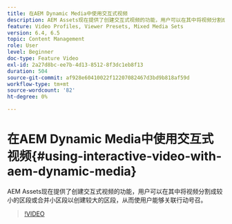 ```yaml
---
title: 在AEM Dynamic Media中使用交互式视频
description: AEM Assets现在提供了创建交互式视频的功能，用户可以在其中将视频分割成较小的区段或合并小区段以创建较大的区段，从而使用户能够关联行动号召。
feature: Video Profiles, Viewer Presets, Mixed Media Sets
version: 6.4, 6.5
topic: Content Management
role: User
level: Beginner
doc-type: Feature Video
exl-id: 2a27d8bc-ee7b-4d13-8512-8f3dc1eb8f13
duration: 504
source-git-commit: af928e60410022f12207082467d3bd9b818af59d
workflow-type: tm+mt
source-wordcount: '82'
ht-degree: 0%

---
```


# 在AEM Dynamic Media中使用交互式视频{#using-interactive-video-with-aem-dynamic-media}

AEM Assets现在提供了创建交互式视频的功能，用户可以在其中将视频分割成较小的区段或合并小区段以创建较大的区段，从而使用户能够关联行动号召。

>[!VIDEO](https://video.tv.adobe.com/v/16516?quality=12&learn=on)
